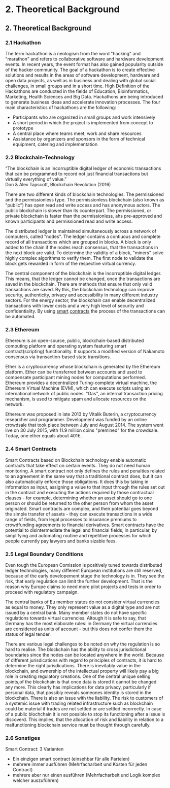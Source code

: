 # 2. Theoretical Background



## 2. Theoretical Background

### 2.1 Hackathon

The term hackathon is a neologism from the word "hacking" and "marathon" and refers to collaborative software and hardware development events. In recent years, the event format has also gained popularity outside of the hacker community. The goal of a hackathon is to create effective solutions and results in the areas of software development, hardware and open data projects, as well as in business and dealing with global social challenges, in small groups and in a short time. High Definition of the Hackathons are conducted in the fields of Education, Bioinformatics, Marketing, Health Sciences and Big Data. Hackathons are being introduced to generate business ideas and accelerate innovation processes. The four main characteristics of hackathons are the following:

* Participants who are organized in small groups and work intensively
* A short period in which the project is implemented from concept to prototype
* A central place where teams meet, work and share resources
* Assistance by organizers and sponsors in the form of technical equipment, catering and implementation

### 2.2 Blockchain-Technology

“The blockchain is an incorruptible digital ledger of economic transactions that can be programmed to record not just financial transactions but virtually everything of value.”  
 Don & Alex Tapscott, Blockchain Revolution \(2016\)

There are two different kinds of blockchain technologies. The permissioned and the permissionless type. The permissionless blockchain \(also known as "public"\) has open read and write access and has anonymous actors. The public blockchain is slower than its counterpart. The permissioned, or private blockchain is faster than the permissionless, ahs pre-approved and known participants and permissioned read and write access.

The distributed ledger is maintained simultaneously across a network of computers, called "nodes". The ledger contains a contiuous and complete record of all transactions which are grouped in blocks. A block is only added to the chain if the nodes reach consensus, that the transactions in the next block are valid. To determine the validity of a block, "miners" solve highly complex algorithms to verify them. The first node to validate the block gets rewarded in form of the respective virtual currency.

The central component of the blockchain is the incorruptible digital ledger. This means, that the ledger cannot be changed, once the transactions are saved in the blockchain. There are methods that ensure that only valid transactions are saved. By this, the blockchain technology can improve security, authenticity, privacy and accessibility in many different industry sectors. For the energy sector, the blockchain can enable decentralized transactions with lower costs and a very high level of security and confidentiality. By using [smart](https://dee-scm-blockchain-project.gitbook.io/dee-scm/%7E/edit/drafts/-LGjDzSUX-JiosmKTmfe/seite-2#2-4-smart-contracts) [contracts](https://dee-scm-blockchain-project.gitbook.io/dee-scm/%7E/edit/drafts/-LGjDzSUX-JiosmKTmfe/seite-2#2-4-smart-contracts) the process of the transactions can be automated.

### 2.3 Ethereum

Ethereum is an open-source, public, blockchain-based distributed computing platform and operating system featuring smart contract\(scripting\) functionality. It supports a modified version of Nakamoto consensus via transaction-based state transitions.

Ether is a cryptocurrency whose blockchain is generated by the Ethereum platform. Ether can be transferred between accounts and used to compensate participant mining nodes for computations performed. Ethereum provides a decentralized Turing-complete virtual machine, the Ethereum Virtual Machine \(EVM\), which can execute scripts using an international network of public nodes. "Gas", an internal transaction pricing mechanism, is used to mitigate spam and allocate resources on the network.

Ethereum was proposed in late 2013 by Vitalik Buterin, a cryptocurrency researcher and programmer. Development was funded by an online crowdsale that took place between July and August 2014. The system went live on 30 July 2015, with 11.9 million coins "premined" for the crowdsale. Today, one ether equals about 401€.

### 2.4 Smart Contracts

Smart Contracts based on Blockchain technology enable automatic contracts that take effect on certain events. They do not need human monitoring. A smart contract not only defines the rules and penalties related to an agreement in the same way that a traditional contract does, but it can also automatically enforce those obligations. It does this by taking in information as input, assigning a value to that input through the rules set out in the contract and executing the actions required by those contractual clauses - for example, determining whether an asset should go to one person or should be returned to the other person from whom the asset originated. Smart contracts are complex, and their potential goes beyond the simple transfer of assets - they can execute transactions in a wide range of fields, from legal processes to insurance premiums to crowdfunding agreements to financial derivatives. Smart contracts have the potential to disintermediate the legal and financial fields; in particular, by simplifying and automating routine and repetitive processes for which people currently pay lawyers and banks sizable fees.

### 2.5 Legal Boundary Conditions

Even tough the European Comission is positively tuned towards distributed ledger technologies, many different European institutions are still reserved, because of the early developement stage the technology is in. They see the risk, that early regulation can limit the further development. That is the reason why Europe claims to need more pilot projects and tests in order to proceed with regulatory campaign.

The central banks of Eu member states do not consider virtual currencies as equal to money. They only represent value as a digital type and are not issued by a central bank. Many member states do not have specific regulations towards virtual currencies. Altough it is safe to say, that Germany has the most elaborate rules: in Germany the virtual currencies are considered as units of account - but this does not confer them the status of legal tender.

There are various legal challenges to be noted on why the regulation is so hard to realise. The blockchain has the ability to cross jurisdictional boundaries since the nodes can be located anywhere in the world. Because of different jurisdications with regard to principles of contracts, it is hard to determine the right jurisdications. There is inevitably value in the blockchain, and ownership of the intellectual property will likely pay a big role in creating regulatory creations. One of the central unique selling points,of the blockchain is that once data is stored it cannot be changed any more. This clearly has implications for data privacy, particularly if personal data, that possibly reveals someones identity is stored in the blockchain. There is also an issue with the liability. The risk to customers of a systemic issue with trading related infrastructure such as blockchain could be material if trades are not settled or are settled incorrectly. In case of a public blochchain it is not possible to stop its functioning after a issue is discoverd. This implies, that the allocation of risk and liability in relation to a malfunctioning blockchain service must be thought through carefully.

### 2.6 Sonstiges

Smart Contract: 3 Varianten

* Ein einzigen smart contract \(einsehbar für alle Parteien\)
* mehrere immer ausführen \(Mehrfacharbeit und Kosten für jeden Contract\)
* mehrere aber nur einen ausführen \(Mehrfacharbeit und Logik komplex welcher auszuführen\)


